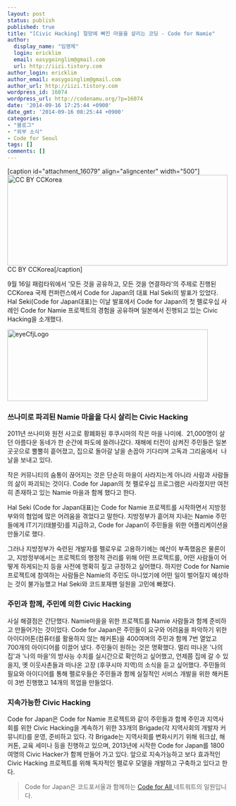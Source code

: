 ```yaml
---
layout: post
status: publish
published: true
title: "[Civic Hacking] 절망에 빠진 마을을 살리는 코딩 - Code for Namie"
author:
  display_name: "임영제"
  login: ericklim
  email: easygoinglim@gmail.com
  url: http://iizi.tistory.com
author_login: ericklim
author_email: easygoinglim@gmail.com
author_url: http://iizi.tistory.com
wordpress_id: 16074
wordpress_url: http://codenamu.org/?p=16074
date: '2014-09-16 17:25:44 +0900'
date_gmt: '2014-09-16 08:25:44 +0900'
categories:
- "블로그"
- "외부 소식"
- Code for Seoul
tags: []
comments: []
---
```


<p>[caption id="attachment_16079" align="aligncenter" width="500"]<a href="http://2014con.cckorea.org/"><img class="wp-image-16079 size-full" src="http://codenamu.org/wp-content/uploads/2014/09/main_banner-e1410854539835.png" alt="CC BY CCKorea" width="500" height="206" /></a> CC BY CCKorea[/caption]</p>
<p>9월 16일 패럼타워에서 '모든 것을 공유하고, 모든 것을 연결하라'의 주제로 진행된 CCKorea 국제 컨퍼런스에서 Code for Japan의 대표 Hal Seki의 발표가 있었다. Hal Seki(Code for Japan대표)는 이날 발표에서 Code for Japan의 첫 펠로우십 사례인 Code for Namie 프로젝트의 경험을 공유하며 일본에서 진행되고 있는 Civic Hacking을 소개했다.</p>
<p><a href="https://www.google.co.kr/url?sa=t&amp;rct=j&amp;q=&amp;esrc=s&amp;source=web&amp;cd=3&amp;cad=rja&amp;uact=8&amp;ved=0CCcQFjAC&amp;url=http%3A%2F%2Fcode4japan.org%2F&amp;ei=3vUXVOC8McuB8gXrhIHIBQ&amp;usg=AFQjCNHtJKMPLqbAHVwkd7BH3yvrqUu5Dw&amp;sig2=h0AxLrpaFmrlf4ZrgtGD4Q&amp;bvm=bv.75097201,d.dGc"><img class="aligncenter wp-image-16080 size-full" src="http://codenamu.org/wp-content/uploads/2014/09/eyeCfjLogo-e1410856221592.png" alt="eyeCfjLogo" width="455" height="163" /></a></p>
<h3><strong>쓰나미로 파괴된 Namie 마을을 다시 살리는 Civic Hacking</strong></h3>
<p>2011년 쓰나미와 원전 사고로 황폐화된 후쿠시마의 작은 마을 나미에.  21,000명이 살던 아름다운 동네가 한 순간에 파도에 쓸려나갔다. 재해에 터전이 삼켜진 주민들은 일본 곳곳으로 뿔뿔히 흩어졌고, 집으로 돌아갈 날을 손꼽아 기다리며 고독과 그리움에서  나날을 보내고 있다.</p>
<p>작은 커뮤니티의 숨통이 끊어지는 것은 단순히 마을이 사라지는게 아니라 사람과 사람들의 삶이 파괴되는 것이다. Code for Japan의 첫 펠로우십 프로그램은 사라졌지만 여전히 존재하고 있는 Namie 마을과 함께 했다고 한다.</p>
<p>Hal Seki (Code for Japan대표)는 Code for Namie 프로젝트를 시작하면서 지방정부와의 협업에 많은 어려움을 겪었다고 말한다. 지방정부가 흩어져 지내는 Namie 주민들에게 IT기기(태블릿)를 지급하고, Code for Japan이 주민들을 위한 어플리케이션을 만들기로 했다.</p>
<p>그러나 지방정부가 숙련된 개발자를 펠로우로 고용하기에는 예산이 부족했음은 물론이고, 지방정부에서는 프로젝트의 행정적 관리를 위해 어떤 프로젝트를, 어떤 사람들이 어떻게 하게되는지 등을 사전에 명확히 짚고 규정하고 싶어했다. 하지만 Code for Namie 프로젝트에 참여하는 사람들은 Namie의 주민도 아니었기에 어떤 일이 벌어질지 예상하는 것이 불가능했고 Hal Seki와 코드포재팬 일원을 고민에 빠졌다.</p>
<h3><strong>주민과 함께, 주민에 의한 Civic Hacking</strong></h3>
<p>사실 해결점은 간단했다. Namie마을을 위한 프로젝트를 Namie 사람들과 함께 준비하고 만들어가는 것이었다. Code for Japan은 주민들이 요구와 어려움을 파악하기 위한 아이디어톤(컴퓨터를 활용하지 않는 해커톤)을 400여며의 주민과 함께 7번 열었고 700개의 아이디어를 이끌어 냈다. 주민들이 원하는 것은 명확했다. 멀리 떠나온 '나의 집'과 '나의 마을'의 방사능 수치를 실시간으로 확인하고 싶어했고, 언제쯤 집에 갈 수 있을지, 옛 이웃사촌들과 떠나온 고장 (후쿠시마 지역)의 소식을 듣고 싶어했다. 주민들의 필요와 아이디어를 통해 펠로우들은 주민들과 함께 실질적인 서비스 개발을 위한 해커톤이 3번 진행했고 14개의 목업을 만들었다.</p>
<h3><strong>지속가능한 Civic Hacking</strong></h3>
<p>Code for Japan은 Code for Namie 프로젝트와 같이 주민들과 함께 주민과 지역사회를 위한 Civic Hacking을 계속하기 위한 33개의 Brigade(각 지역사회의 개발자 커뮤니티)를 운영, 준비하고 있다. 각 Brigade는 지역사회를 변화시키기 위해 워크샵, 해커톤, 교육 세미나 등을 진행하고 있으며, 2013년에 시작한 Code for Japan를 1800여명의 Civic Hacker가 함께 만들어 가고 있다. 앞으로 지속가능하고 보다 효과적인 Civic Hacking 프로젝트를 위해 독자적인 펠로우 모델을 개발하고 구축하고 있다고 한다.</p>
<blockquote><p>Code for Japan은 코드포서울과 함께하는 <a href="http://www.codeforamerica.org/about/international/" target="_blank">Code for All </a>네트워트의 일원입니다.</p></blockquote>
